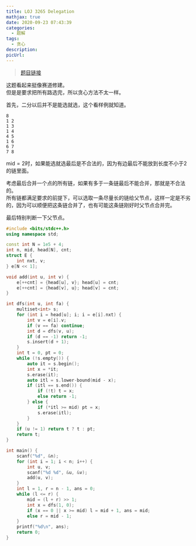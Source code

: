 ```yaml
---
title: LOJ 3265 Delegation
mathjax: true
date: 2020-09-23 07:43:39
categories: 
  - 题解
tags: 
  - 贪心
description: 
picUrl: 
---
```



>[题目链接](https://loj.ac/problem/3265)  

这题看起来挺像赛道修建。  
但是是要求把所有路选完，所以贪心方法不太一样。  

首先，二分以后并不是能选就选，这个看样例就知道。  
```
8
1 2
1 3
1 4
4 5
1 6
6 7
7 8
```
$\text{mid}=2$时，如果能选就选最后是不合法的，因为有边最后不能放到长度不小于$2$的链里面。  

考虑最后合并一个点的所有链，如果有多于一条链最后不能合并，那就是不合法的。  
所有链都满足要求的前提下，可以选取一条尽量长的链给父节点，这样一定是不劣的，因为可以顺便把这条链合并了，也有可能这条链刚好时父节点合并完。  

最后特别判断一下父节点。  
```cpp
#include <bits/stdc++.h>
using namespace std;

const int N = 1e5 + 4;
int n, mid, head[N], cnt;
struct E {
	int nxt, v;
} e[N << 1];

void add(int u, int v) {
	e[++cnt] = {head[u], v}; head[u] = cnt;
	e[++cnt] = {head[v], u}; head[v] = cnt;
}

int dfs(int u, int fa) {
	multiset<int> s;
    for (int i = head[u]; i; i = e[i].nxt) {
		int v = e[i].v;
		if (v == fa) continue;
		int d = dfs(v, u);
		if (d == -1) return -1;
		s.insert(d + 1);
	}
	int t = 0, pt = 0;
	while (!s.empty()) {
		auto it = s.begin();
		int x = *it;
		s.erase(it);
		auto itl = s.lower-bound(mid - x);
		if (itl == s.end()) {
			if (!t) t = x;
			else return -1;
		} else {
			if (*itl >= mid) pt = x;
			s.erase(itl);
		}
	}
	if (u != 1) return t ? t : pt;
	return t;
}

int main() {
    scanf("%d", &n);
	for (int i = 1; i < n; i++) {
		int u, v;
		scanf("%d %d", &u, &v);
		add(u, v);
	}
	int l = 1, r = n - 1, ans = 0;
    while (l <= r) {
		mid = (l + r) >> 1;
		int x = dfs(1, 0);
		if (x == 0 || x >= mid) l = mid + 1, ans = mid;
		else r = mid - 1;
	}
	printf("%d\n", ans);
	return 0;
}
```

